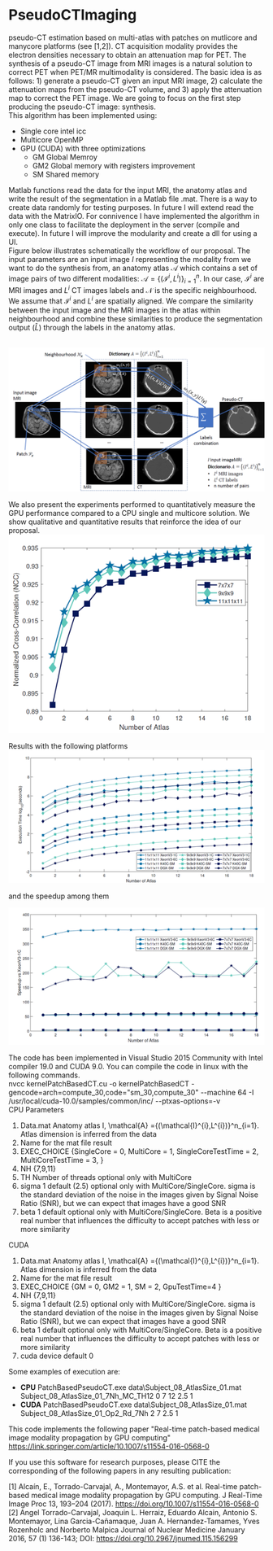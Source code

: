 # PseudoCTImaging
pseudo-CT estimation based on multi-atlas with patches on mutlicore and manycore platforms (see [1,2]). CT acquisition modality provides the electron densities necessary to obtain an attenuation map for PET. The synthesis of a pseudo-CT image from MRI images is a natural solution to correct PET when PET/MR multimodality is considered. The basic idea is as follows: 1) generate a pseudo-CT given an input MRI image, 2) calculate the attenuation maps from the pseudo-CT volume, and  3) apply the attenuation map to correct the PET image. We are going to focus on the first step producing the pseudo-CT image: synthesis. <br/>
This algorithm has been implemented using: <br/>

 * Single core intel icc
 * Multicore OpenMP
 * GPU (CUDA) with three optimizations
    * GM Global Memroy
    * GM2 Global memory with registers improvement 
    * SM Shared memory 
           


Matlab functions read the data for the input MRI, the anatomy atlas and write the result of the segmentation in a Matlab file .mat. There is a way to create data randomly for testing purposes. In future I will extend read the data with the MatrixIO. For connivence I have implemented the algorithm in only one class to facilitate the deployment in the server (compile and execute). In future I will improve the modularity and create a dll for using a UI.  <br/>
Figure below illustrates schematically the workflow of our proposal. The input parameters are an input image $I$ representing the modality from we want to do the synthesis from, an anatomy atlas $\mathcal{A}$ which contains a set of image pairs of two different modalities: $\mathcal{A} =\{(\mathcal{I}^{i},L^{i})\}^n_{i=1}$. In our case, $\mathcal{I}^{i}$ are MRI images and $L^i$ CT images labels and $\mathcal{N}$ is the specific neighbourhood. We assume that $\mathcal{I}^{i}$ and $L^{i}$ are spatially aligned. We compare the similarity between the input image and the MRI images in the atlas within neighbourhood and combine these similarities to produce the segmentation output ($\hat{L}$) through the labels in the anatomy atlas. <br/>
<br/>

![](imgs/Workflow.PNG)

We also present the experiments performed to quantitatively measure the GPU performance compared to a CPU single and multicore solution. We show qualitative and quantitative results that reinforce the idea of our proposal. <br/>
![](imgs/Correlation.png)

Results with the following platforms <br/>
![](imgs/Results.png)

and the speedup among them

![](imgs/SpeedUp.png)



The code has been implemented in Visual Studio 2015 Community with Intel compiler 19.0 and CUDA 9.0. You can compile the code in linux with the following commands. <br/>
nvcc kernelPatchBasedCT.cu -o kernelPatchBasedCT -gencode=arch=compute_30,code=\"sm_30,compute_30\"  --machine 64 -I /usr/local/cuda-10.0/samples/common/inc/ --ptxas-options=-v <br/>
CPU Parameters
1. Data.mat Anatomy atlas I, \mathcal{A} =\{(\mathcal{I}^{i},L^{i})\}^n_{i=1}. Atlas dimension is inferred from the data
2. Name for the mat file result
3. EXEC_CHOICE {SingleCore = 0, MultiCore = 1, SingleCoreTestTime = 2, MultiCoreTestTime = 3, } 
4. NH {7,9,11} 
5. TH Number of threads optional only with MultiCore 
6. sigma 1 default (2.5) optional only with MultiCore/SingleCore. sigma is the standard deviation of the noise in the images given by Signal Noise Ratio (SNR), but we can expect that images have a good SNR
7. beta 1 default optional only with MultiCore/SingleCore. Beta is a positive real number that influences the difficulty to accept patches with less or more similarity

CUDA
1. Data.mat Anatomy atlas I, \mathcal{A} =\{(\mathcal{I}^{i},L^{i})\}^n_{i=1}. Atlas dimension is inferred from the data
2. Name for the mat file result
3. EXEC_CHOICE {GM = 0, 	GM2 = 1, 	SM = 2, 	GpuTestTime=4 } 
4. NH {7,9,11} 
5. sigma 1 default (2.5) optional only with MultiCore/SingleCore. sigma is the standard deviation of the noise in the images given by Signal Noise Ratio (SNR), but we can expect that images have a good SNR
6. beta 1 default optional only with MultiCore/SingleCore. Beta is a positive real number that influences the difficulty to accept patches with less or more similarity
7. cuda device default 0

Some examples of execution are: <br/>

* **CPU** PatchBasedPseudoCT.exe data\Subject_08_AtlasSize_01.mat Subject_08_AtlasSize_01_7Nh_MC_TH12 0 7 12 2.5 1
* **CUDA** PatchBasedPseudoCT.exe data\Subject_08_AtlasSize_01.mat Subject_08_AtlasSize_01_Op2_Rd_7Nh 2 7 2.5 1

This code implements the following paper "Real-time patch-based medical image modality propagation by GPU computing" https://link.springer.com/article/10.1007/s11554-016-0568-0 <br/>

If you use this software for research purposes, please CITE the corresponding of the following papers in any resulting publication: <br/>

[1] Alcaín, E., Torrado-Carvajal, A., Montemayor, A.S. et al. Real-time patch-based medical image modality propagation by GPU computing. J Real-Time Image Proc 13, 193–204 (2017). https://doi.org/10.1007/s11554-016-0568-0 <br/>
[2] Angel Torrado-Carvajal, Joaquin L. Herraiz, Eduardo Alcain, Antonio S. Montemayor, Lina Garcia-Cañamaque, Juan A. Hernandez-Tamames, Yves Rozenholc and Norberto Malpica
Journal of Nuclear Medicine January 2016, 57 (1) 136-143; DOI: https://doi.org/10.2967/jnumed.115.156299 <br/>

